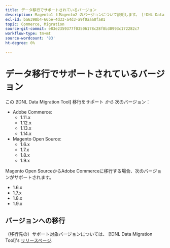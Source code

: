 ```yaml
---
title: データ移行でサポートされているバージョン
description: Magento1 とMagento2 のバージョンについて説明します。 [!DNL Data Migration Tool] サポート。
exl-id: ba6398b4-66be-4d33-a4d3-a9f0aaa0fa81
topic: Commerce, Migration
source-git-commit: e83e2359377f03506178c28f8b30993c172282c7
workflow-type: tm+mt
source-wordcount: '83'
ht-degree: 0%

---
```


# データ移行でサポートされているバージョン

この [!DNL Data Migration Tool] 移行をサポート _から_ 次のバージョン：

* Adobe Commerce:
   * 1.11.x
   * 1.12.x
   * 1.13.x
   * 1.14.x
* Magento Open Source:
   * 1.6.x
   * 1.7.x
   * 1.8.x
   * 1.9.x

Magento Open SourceからAdobe Commerceに移行する場合、次のバージョンがサポートされます。

* 1.6.x
* 1.7.x
* 1.8.x
* 1.9.x

## バージョンへの移行

（移行先の）サポート対象バージョンについては、 [!DNL Data Migration Tool]&#39;s [リリースページ](https://github.com/magento/data-migration-tool/releases).
